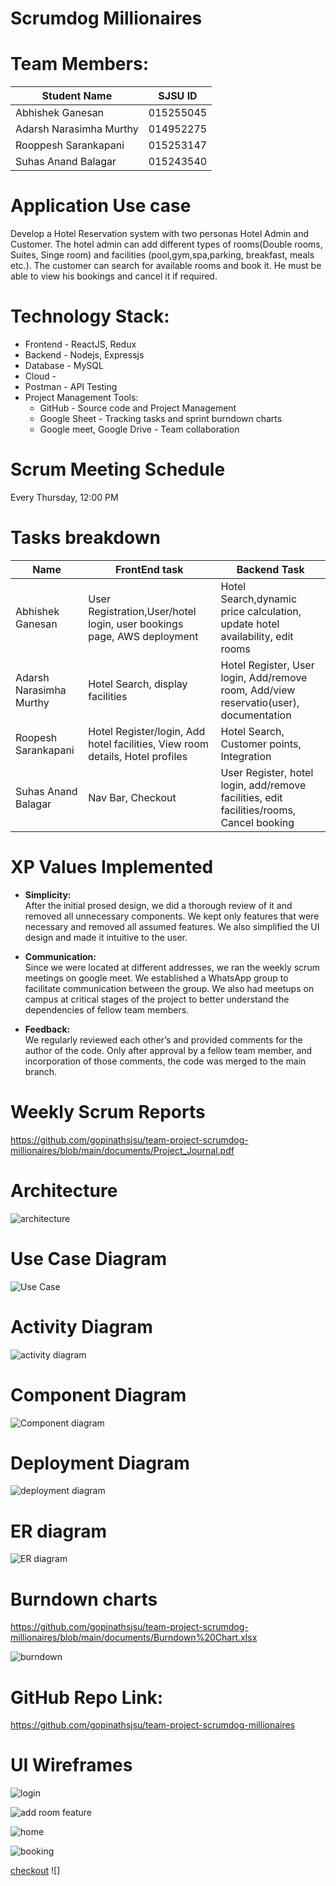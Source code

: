 # Scrumdog Millionaires

# Team Members:

| Student Name            | SJSU ID   |
| ----------------------- | --------- |
| Abhishek Ganesan        | 015255045 |
| Adarsh Narasimha Murthy | 014952275 |
| Rooppesh Sarankapani    | 015253147 |
| Suhas Anand Balagar     | 015243540 |

# Application Use case

Develop a Hotel Reservation system with two personas Hotel Admin and Customer. The hotel admin can add different types of rooms(Double rooms, Suites, Singe room) and facilities (pool,gym,spa,parking, breakfast, meals etc.). The customer can search for available rooms and book it. He must be able to view his bookings and cancel it if required.

# Technology Stack:

- Frontend - ReactJS, Redux
- Backend - Nodejs, Expressjs
- Database - MySQL
- Cloud -
- Postman - API Testing
- Project Management Tools:
  - GitHub - Source code and Project Management
  - Google Sheet - Tracking tasks and sprint burndown charts
  - Google meet, Google Drive - Team collaboration

# Scrum Meeting Schedule

Every Thursday, 12:00 PM

# Tasks breakdown

| Name                    | FrontEnd task                                                                 | Backend Task                                                                             |
| ----------------------- | ----------------------------------------------------------------------------- | ---------------------------------------------------------------------------------------- |
| Abhishek Ganesan        | User Registration,User/hotel login, user bookings page, AWS deployment        | Hotel Search,dynamic price calculation, update hotel availability, edit rooms            |
| Adarsh Narasimha Murthy | Hotel Search, display facilities                                              | Hotel Register, User login, Add/remove room, Add/view reservatio(user), documentation    |
| Roopesh Sarankapani     | Hotel Register/login, Add hotel facilities, View room details, Hotel profiles | Hotel Search, Customer points, Integration                                               |
| Suhas Anand Balagar     | Nav Bar, Checkout                                                             | User Register, hotel login, add/remove facilities, edit facilities/rooms, Cancel booking |

# XP Values Implemented

- **Simplicity:** <br/>
  After the initial prosed design, we did a thorough review of it and removed all unnecessary components. We kept only features that were necessary and removed all assumed features. We also simplified the UI design and made it intuitive to the user.

- **Communication:**<br/>
  Since we were located at different addresses, we ran the weekly scrum meetings on google meet. We established a WhatsApp group to facilitate communication between the group. We also had meetups on campus at critical stages of the project to better understand the dependencies of fellow team members.

- **Feedback:** <br/>
  We regularly reviewed each other’s and provided comments for the author of the code. Only after approval by a fellow team member, and incorporation of those comments, the code was merged to the main branch.

# Weekly Scrum Reports

https://github.com/gopinathsjsu/team-project-scrumdog-millionaires/blob/main/documents/Project_Journal.pdf

# Architecture

![architecture](https://github.com/gopinathsjsu/team-project-scrumdog-millionaires/blob/main/documents/hotel-booking-architechture.jpg)

# Use Case Diagram

![Use Case](https://github.com/gopinathsjsu/team-project-scrumdog-millionaires/blob/main/documents/Hotel-Use-Case.jpg)

# Activity Diagram

![activity diagram](https://github.com/gopinathsjsu/team-project-scrumdog-millionaires/blob/main/documents/Activity%20Diagram%20flow.png)

# Component Diagram

![Component diagram](https://github.com/gopinathsjsu/team-project-scrumdog-millionaires/blob/main/documents/Component_diag.jpg)

# Deployment Diagram

![deployment diagram](https://github.com/gopinathsjsu/team-project-scrumdog-millionaires/blob/main/documents/deployment_diag.jpeg)

# ER diagram

![ER diagram](https://github.com/gopinathsjsu/team-project-scrumdog-millionaires/blob/main/documents/ER%20diagram.png)

# Burndown charts

https://github.com/gopinathsjsu/team-project-scrumdog-millionaires/blob/main/documents/Burndown%20Chart.xlsx

![burndown](https://github.com/gopinathsjsu/team-project-scrumdog-millionaires/blob/main/documents/burndown_diag.png)

# GitHub Repo Link:

https://github.com/gopinathsjsu/team-project-scrumdog-millionaires

# UI Wireframes

![login](https://github.com/gopinathsjsu/team-project-scrumdog-millionaires/blob/main/documents/Scrrenshot_2.png)

![add room feature](add_new_room.png)

![home](https://github.com/gopinathsjsu/team-project-scrumdog-millionaires/blob/main/documents/Scrrenshot_1.png)

![booking](https://github.com/gopinathsjsu/team-project-scrumdog-millionaires/blob/main/documents/Scrrenshot_3.png)

[checkout](https://github.com/gopinathsjsu/team-project-scrumdog-millionaires/blob/main/documents/Sceenshot_3.png)
![]
